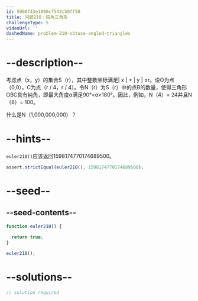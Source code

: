 ```yaml
---
id: 5900f43e1000cf542c50ff50
title: 问题210：钝角三角形
challengeType: 5
videoUrl: ''
dashedName: problem-210-obtuse-angled-triangles
---
```


# --description--

考虑点（x，y）的集合S（r），其中整数坐标满足| x | + | y | ≤r。设O为点（0,0），C为点（r / 4，r / 4）。令N（r）为S（r）中的点B的数量，使得三角形OBC具有钝角，即最大角度α满足90°&lt;α&lt;180°。因此，例如，N（4）= 24并且N（8）= 100。

什么是N（1,000,000,000）？

# --hints--

`euler210()`应该返回1598174770174689500。

```js
assert.strictEqual(euler210(), 1598174770174689500);
```

# --seed--

## --seed-contents--

```js
function euler210() {

  return true;
}

euler210();
```

# --solutions--

```js
// solution required
```
